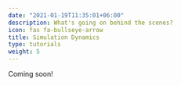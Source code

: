 ```yaml
---
date: "2021-01-19T11:35:01+06:00"
description: What's going on behind the scenes?
icon: fas fa-bullseye-arrow
title: Simulation Dynamics
type: tutorials
weight: 5
---
```


Coming soon!